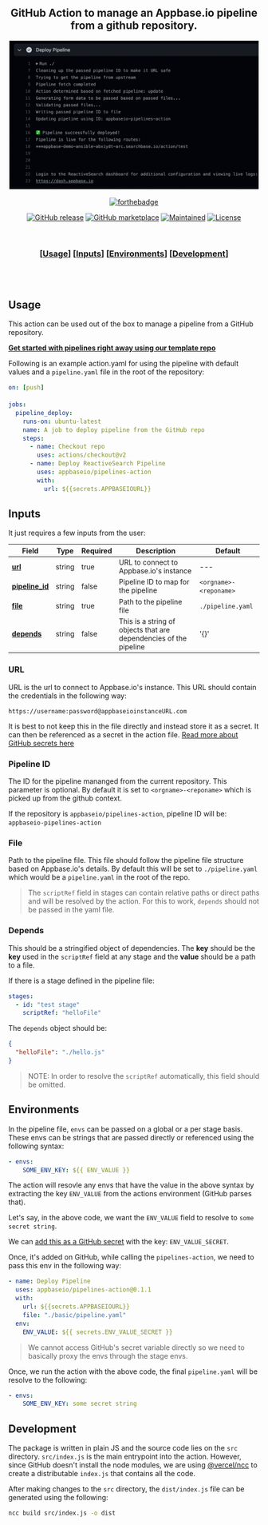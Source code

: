 <div align="center">

## GitHub Action to manage an Appbase.io pipeline from a github repository.

<img src="./.github/assets/preview.png" alt="Preview of deploying action" width=500px>

<br/>

[![forthebadge](https://forthebadge.com/images/badges/made-with-javascript.svg)](https://forthebadge.com)

[![GitHub release](https://img.shields.io/github/v/release/appbaseio/pipelines-action.svg?style=for-the-badge)](https://github.com/appbaseio/pipelines-action/releases/latest)
[![GitHub marketplace](https://img.shields.io/badge/marketplace-reactivesearch--pipelines-pink?logo=github&style=for-the-badge)](https://github.com/marketplace/actions/reactivesearch-pipelines)
[![Maintained](https://img.shields.io/badge/Maintained%3F-Yes-lightgreen?style=for-the-badge)](https://github.com/appbaseio/pipelines-action)
[![License](https://img.shields.io/badge/License-Apache%20License%202.0-orange.svg?style=for-the-badge)](./LICENSE)

<br/>

### \[[Usage](#usage)] \[[Inputs](#inputs)] \[[Environments](#environments)] \[[Development](#development)]

<br/><br/>

</div>

## Usage

This action can be used out of the box to manage a pipeline from a GitHub repository.

**[Get started with pipelines right away using our template repo](https://github.com/appbaseio/pipelines-template)**

Following is an example action.yaml for using the pipeline with default values and a `pipeline.yaml` file in the root of the repository:

```yaml
on: [push]

jobs:
  pipeline_deploy:
    runs-on: ubuntu-latest
    name: A job to deploy pipeline from the GitHub repo
    steps:
      - name: Checkout repo
        uses: actions/checkout@v2
      - name: Deploy ReactiveSearch Pipeline
        uses: appbaseio/pipelines-action
        with:
          url: ${{secrets.APPBASEIOURL}}
```

## Inputs

It just requires a few inputs from the user:

| Field | Type | Required | Description | Default |
| --- | --- | --- | --- | --- |
| **[url](#url)** | string | true | URL to connect to Appbase.io's instance | --- |
| **[pipeline_id](#pipeline-id)** | string | false | Pipeline ID to map for the pipeline | `<orgname>-<reponame>` |
| **[file](#file)** | string | true | Path to the pipeline file | `./pipeline.yaml` |
| **[depends](#depends)** | string | false | This is a string of objects that are dependencies of the pipeline | '{}' |

### URL

URL is the url to connect to Appbase.io's instance. This URL should contain the credentials in the following way:

```
https://username:password@appbaseioinstanceURL.com
```

It is best to not keep this in the file directly and instead store it as a secret. It can then be referenced as a secret in the action file. [Read more about GitHub secrets here](https://docs.github.com/en/actions/security-guides/encrypted-secrets)

### Pipeline ID

The ID for the pipeline mananged from the current repository. This parameter is optional. By default it is set to `<orgname>-<reponame>` which is picked up from the github context.

If the repository is `appbaseio/pipelines-action`, pipeline ID will be: `appbaseio-pipelines-action`

### File

Path to the pipeline file. This file should follow the pipeline file structure based on Appbase.io's details. By default this will be set to `./pipeline.yaml` which would be a `pipeline.yaml` in the root of the repo.

> The `scriptRef` field in stages can contain relative paths or direct paths and will be resolved by the action. For this to work, `depends` should not be passed in the yaml file.

### Depends

This should be a stringified object of dependencies. The **key** should be the **key** used in the `scriptRef` field at any stage and the **value** should be a path to a file.

If there is a stage defined in the pipeline file:

```yaml
stages:
  - id: "test stage"
    scriptRef: "helloFile"
```

The `depends` object should be:

```json
{
  "helloFile": "./hello.js"
}
```

> NOTE: In order to resolve the `scriptRef` automatically, this field should be omitted.


## Environments

In the pipeline file, `envs` can be passed on a global or a per stage basis. These envs can be strings that are passed directly or referenced using the following syntax:

```yaml
- envs:
    SOME_ENV_KEY: ${{ ENV_VALUE }}
```

The action will resovle any envs that have the value in the above syntax by extracting the key `ENV_VALUE` from the actions environment (GitHub parses that).

Let's say, in the above code, we want the `ENV_VALUE` field to resolve to `some secret string`.

We can [add this as a GitHub secret]() with the key: `ENV_VALUE_SECRET`.

Once, it's added on GitHub, while calling the `pipelines-action`, we need to pass this env in the following way:

```yaml
- name: Deploy Pipeline
  uses: appbaseio/pipelines-action@0.1.1
  with:
    url: ${{secrets.APPBASEIOURL}}
    file: "./basic/pipeline.yaml"
  env:
    ENV_VALUE: ${{ secrets.ENV_VALUE_SECRET }}
```

> We cannot access GitHub's secret variable directly so we need to basically proxy the envs through the stage envs.

Once, we run the action with the above code, the final `pipeline.yaml` will be resolve to the following:

```yaml
- envs:
    SOME_ENV_KEY: some secret string
```


## Development

The package is written in plain JS and the source code lies on the `src` directory. `src/index.js` is the main entrypoint into the action. However, since GitHub doesn't install the node modules, we are using [@vercel/ncc](https://github.com/vercel/ncc) to create a distributable `index.js` that contains all the code.

After making changes to the `src` directory, the `dist/index.js` file can be generated using the following:

```sh
ncc build src/index.js -o dist
```